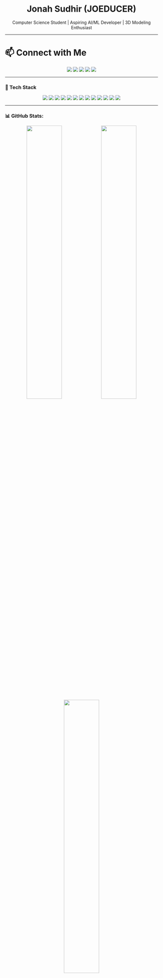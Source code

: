 <h1 align="center">Jonah Sudhir (JOEDUCER)</h1>

<p align="center">
Computer Science Student | Aspiring AI/ML Developer | 3D Modeling Enthusiast
</p>

---

<h1>📫 Connect with Me</h1>
<p align="center">
  <a href="https://instagram.com/joeducer"><img src="https://img.shields.io/badge/Instagram-%23E4405F.svg?style=for-the-badge&logo=Instagram&logoColor=white"/></a>
  <a href="https://linkedin.com/in/jonahsudhir"><img src="https://img.shields.io/badge/LinkedIn-%230077B5.svg?style=for-the-badge&logo=linkedin&logoColor=white"/></a>
  <a href="https://medium.com/@joeg123456789014"><img src="https://img.shields.io/badge/Medium-%2312100E.svg?style=for-the-badge&logo=medium&logoColor=white"/></a>
  <a href="https://stackoverflow.com/users/20710761/joeducer"><img src="https://img.shields.io/badge/StackOverflow-FE7A16?style=for-the-badge&logo=stack-overflow&logoColor=white"/></a>
  <a href="https://youtube.com/@JOEDUCER"><img src="https://img.shields.io/badge/YouTube-%23FF0000.svg?style=for-the-badge&logo=YouTube&logoColor=white"/></a>
</p>

---

### 🚀 Tech Stack

<p align="center">
  <img src="https://img.shields.io/badge/c++-%2300599C.svg?style=for-the-badge&logo=c%2B%2B&logoColor=white"/>
  <img src="https://img.shields.io/badge/html5-%23E34F26.svg?style=for-the-badge&logo=html5&logoColor=white"/>
  <img src="https://img.shields.io/badge/java-%23ED8B00.svg?style=for-the-badge&logo=openjdk&logoColor=white"/>
  <img src="https://img.shields.io/badge/kotlin-%237F52FF.svg?style=for-the-badge&logo=kotlin&logoColor=white"/>
  <img src="https://img.shields.io/badge/python-3670A0?style=for-the-badge&logo=python&logoColor=ffdd54"/>
  <img src="https://img.shields.io/badge/blender-%23F5792A.svg?style=for-the-badge&logo=blender&logoColor=white"/>
  <img src="https://img.shields.io/badge/pandas-%23150458.svg?style=for-the-badge&logo=pandas&logoColor=white"/>
  <img src="https://img.shields.io/badge/numpy-%23013243.svg?style=for-the-badge&logo=numpy&logoColor=white"/>
  <img src="https://img.shields.io/badge/keras-%23D00000.svg?style=for-the-badge&logo=keras&logoColor=white"/>
  <img src="https://img.shields.io/badge/matplotlib-%23ffffff.svg?style=for-the-badge&logo=matplotlib&logoColor=black"/>
  <img src="https://img.shields.io/badge/scikit--learn-%23F7931E.svg?style=for-the-badge&logo=scikit-learn&logoColor=white"/>
  <img src="https://img.shields.io/badge/tensorflow-%23FF6F00.svg?style=for-the-badge&logo=tensorflow&logoColor=white"/>
  <img src="https://img.shields.io/badge/unrealengine-%23313131.svg?style=for-the-badge&logo=unrealengine&logoColor=white"/>
</p>

---

### 📊 GitHub Stats:

<p align="center">
  <img src="https://github-readme-stats.vercel.app/api?username=JOEDUCERR&theme=tokyonight&show_icons=true&hide_border=false" width="48%"/>
  <img src="https://github-readme-streak-stats.herokuapp.com/?user=JOEDUCERR&theme=tokyonight&hide_border=false" width="48%"/>
  <br/><br/>
  <img src="https://github-readme-stats.vercel.app/api/top-langs/?username=JOEDUCERR&layout=compact&theme=tokyonight&hide_border=false" width="48%"/>
</p>

---

### 🏆 GitHub Trophies

<p align="center">
  <img src="https://github-profile-trophy.vercel.app/?username=JOEDUCERR&theme=radical&no-frame=false&margin-w=10"/>
</p>

---

### 💡 Random Dev Quote

<p align="center">
  <img src="https://quotes-github-readme.vercel.app/api?type=horizontal&theme=dark"/>
</p>

<!-- Created with ❤️ by Jonah Sudhir -->
